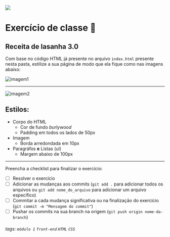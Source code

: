 ![](https://i.imgur.com/xG74tOh.png)

# Exercício de classe 🏫

## Receita de lasanha 3.0 

Com base no código HTML já presente no arquivo `index.html` presente nesta pasta, estilize a sua página de modo que ela fique como nas imagens abaixo:

![imagem1](https://i.imgur.com/f2H4EtM.png)

---

![imagem2](https://i.imgur.com/HajwOQ4.png)

## Estilos: 
- Corpo do HTML
  - Cor de fundo *burlywood*
  - Padding em todos os lados de 50px
- Imagem
  - Borda arredondada em 10px
- Paragráfos **e** Listas (ul)
  - Margem abaixo de 100px 

---

Preencha a checklist para finalizar o exercício:

- [ ] Resolver o exercício
- [ ] Adicionar as mudanças aos commits (`git add .` para adicionar todos os arquivos ou `git add nome_do_arquivo` para adicionar um arquivo específico)
- [ ] Commitar a cada mudança significativa ou na finalização do exercício (`git commit -m "Mensagem do commit"`)
- [ ] Pushar os commits na sua branch na origem (`git push origin nome-da-branch`)

###### tags: `módulo 1` `front-end` `HTML` `CSS`
